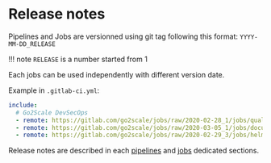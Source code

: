 # Release notes

Pipelines and Jobs are versionned using git tag following this format: `YYYY-MM-DD_RELEASE`

!!! note
    `RELEASE` is a number started from 1

Each jobs can be used independently with different version date.

Example in `.gitlab-ci.yml`:

```yaml
include:
  # Go2Scale DevSecOps
  - remote: https://gitlab.com/go2scale/jobs/raw/2020-02-28_1/jobs/quality_check.gitlab-ci.yml
  - remote: https://gitlab.com/go2scale/jobs/raw/2020-03-05_1/jobs/documentation.gitlab-ci.yml
  - remote: https://gitlab.com/go2scale/jobs/raw/2020-02-29_3/jobs/helm.gitlab-ci.yml
```

Release notes are described in each [pipelines](#pipelines) and [jobs](#jobs) dedicated sections.
